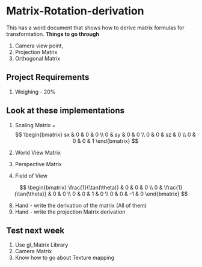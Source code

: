 # Matrix-Rotation-derivation
This has a word document that shows how to derive matrix formulas for transformation.
**Things to go through**
1. Camera view point,
2. Projection Matrix
3. Orthogonal Matrix


## Project Requirements
1. Weighing - 20%


   
## Look at these implementations
1. Scaling Matrix =
$$
\begin{bmatrix}
sx & 0 & 0 & 0 \\
0 & sy & 0 & 0 \\
0 & 0 & sz & 0 \\
0 & 0 & 0 & 1
\end{bmatrix}
$$

4. World View Matrix
5. Perspective Matrix
6. Field of View

$$
\begin{bmatrix}
\frac{1}{\tan(\theta)}
& 0 & 0 & 0 \\
0 & \frac{1}{\tan(\theta)} 
 & 0 & 0 \\
0 & 0 & 1 & 0 \\
0 & 0 & -1 & 0
\end{bmatrix}
$$

  
8. Hand - write the derivation of the matrix (All of them)
9. Hand - write the projection Matrix derivation


## Test next week
1. Use gl_Matrix Library
2. Camera Matrix
3. Know how to go about Texture mapping

